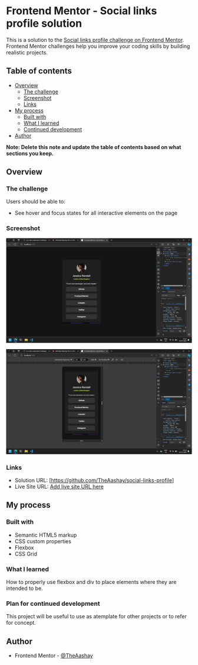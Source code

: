 # Frontend Mentor - Social links profile solution

This is a solution to the [Social links profile challenge on Frontend Mentor](https://www.frontendmentor.io/challenges/social-links-profile-UG32l9m6dQ). Frontend Mentor challenges help you improve your coding skills by building realistic projects. 

## Table of contents

- [Overview](#overview)
  - [The challenge](#the-challenge)
  - [Screenshot](#screenshot)
  - [Links](#links)
- [My process](#my-process)
  - [Built with](#built-with)
  - [What I learned](#what-i-learned)
  - [Continued development](#continued-development)
- [Author](#author)

**Note: Delete this note and update the table of contents based on what sections you keep.**

## Overview

### The challenge

Users should be able to:

- See hover and focus states for all interactive elements on the page

### Screenshot

![desktop-screenshot](assets/images/screenshot-desktop.png)

![mobile-screenshot](assets/images/screenshot-mobile.png)

### Links

- Solution URL: [https://github.com/TheAashay/social-links-profile]
- Live Site URL: [Add live site URL here](https://your-live-site-url.com)

## My process

### Built with

- Semantic HTML5 markup
- CSS custom properties
- Flexbox
- CSS Grid

### What I learned

How to properly use flexbox and div to place elements where they are intended to be.

### Plan for continued development

This project will be useful to use as atemplate for other projects or to refer for concept.

## Author

- Frontend Mentor - [@TheAashay](https://www.frontendmentor.io/profile/TheAashay)

